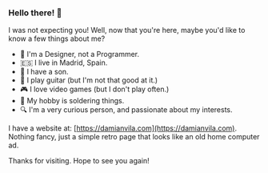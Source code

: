 ### Hello there! :wave:

I was not expecting you!
Well, now that you're here, maybe you'd like to know a few things about me?

- :art: I'm a Designer, not a Programmer.
- :es: I live in Madrid, Spain.
- :boy: I have a son.
- :guitar: I play guitar (but I'm not that good at it.)
- :video_game: I love video games (but I don't play often.)
- :wrench: My hobby is soldering things.
- :mag: I'm a very curious person, and passionate about my interests.

I have a website at: [https://damianvila.com](https://damianvila.com).  
Nothing fancy, just a simple retro page that looks like an old home computer ad.

Thanks for visiting. Hope to see you again!
